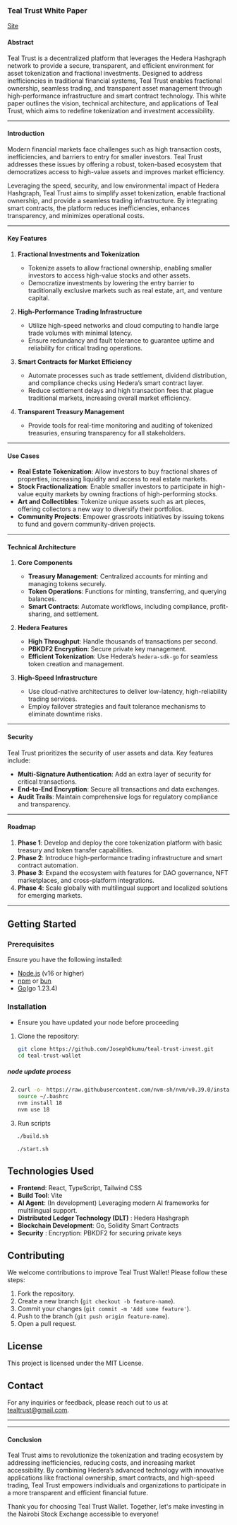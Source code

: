 ### **Teal Trust White Paper**
[Site](https://teal-trust-invest.onrender.com/invest)

#### **Abstract**
Teal Trust is a decentralized platform that leverages the Hedera Hashgraph network to provide a secure, transparent, and efficient environment for asset tokenization and fractional investments. Designed to address inefficiencies in traditional financial systems, Teal Trust enables fractional ownership, seamless trading, and transparent asset management through high-performance infrastructure and smart contract technology. This white paper outlines the vision, technical architecture, and applications of Teal Trust, which aims to redefine tokenization and investment accessibility.

---

#### **Introduction**
Modern financial markets face challenges such as high transaction costs, inefficiencies, and barriers to entry for smaller investors. Teal Trust addresses these issues by offering a robust, token-based ecosystem that democratizes access to high-value assets and improves market efficiency.

Leveraging the speed, security, and low environmental impact of Hedera Hashgraph, Teal Trust aims to simplify asset tokenization, enable fractional ownership, and provide a seamless trading infrastructure. By integrating smart contracts, the platform reduces inefficiencies, enhances transparency, and minimizes operational costs.

---

#### **Key Features**

1. **Fractional Investments and Tokenization**
   - Tokenize assets to allow fractional ownership, enabling smaller investors to access high-value stocks and other assets.
   - Democratize investments by lowering the entry barrier to traditionally exclusive markets such as real estate, art, and venture capital.

2. **High-Performance Trading Infrastructure**
   - Utilize high-speed networks and cloud computing to handle large trade volumes with minimal latency.
   - Ensure redundancy and fault tolerance to guarantee uptime and reliability for critical trading operations.

3. **Smart Contracts for Market Efficiency**
   - Automate processes such as trade settlement, dividend distribution, and compliance checks using Hedera’s smart contract layer.
   - Reduce settlement delays and high transaction fees that plague traditional markets, increasing overall market efficiency.

4. **Transparent Treasury Management**
   - Provide tools for real-time monitoring and auditing of tokenized treasuries, ensuring transparency for all stakeholders.

---

#### **Use Cases**

- **Real Estate Tokenization**: Allow investors to buy fractional shares of properties, increasing liquidity and access to real estate markets.
- **Stock Fractionalization**: Enable smaller investors to participate in high-value equity markets by owning fractions of high-performing stocks.
- **Art and Collectibles**: Tokenize unique assets such as art pieces, offering collectors a new way to diversify their portfolios.
- **Community Projects**: Empower grassroots initiatives by issuing tokens to fund and govern community-driven projects.

---

#### **Technical Architecture**

1. **Core Components**
   - **Treasury Management**: Centralized accounts for minting and managing tokens securely.
   - **Token Operations**: Functions for minting, transferring, and querying balances.
   - **Smart Contracts**: Automate workflows, including compliance, profit-sharing, and settlement.

2. **Hedera Features**
   - **High Throughput**: Handle thousands of transactions per second.
   - **PBKDF2 Encryption**: Secure private key management.
   - **Efficient Tokenization**: Use Hedera’s `hedera-sdk-go` for seamless token creation and management.

3. **High-Speed Infrastructure**
   - Use cloud-native architectures to deliver low-latency, high-reliability trading services.
   - Employ failover strategies and fault tolerance mechanisms to eliminate downtime risks.

---

#### **Security**
Teal Trust prioritizes the security of user assets and data. Key features include:

- **Multi-Signature Authentication**: Add an extra layer of security for critical transactions.
- **End-to-End Encryption**: Secure all transactions and data exchanges.
- **Audit Trails**: Maintain comprehensive logs for regulatory compliance and transparency.

---

#### **Roadmap**

1. **Phase 1**: Develop and deploy the core tokenization platform with basic treasury and token transfer capabilities.
2. **Phase 2**: Introduce high-performance trading infrastructure and smart contract automation.
3. **Phase 3**: Expand the ecosystem with features for DAO governance, NFT marketplaces, and cross-platform integrations.
4. **Phase 4**: Scale globally with multilingual support and localized solutions for emerging markets.

---

## Getting Started

### Prerequisites

Ensure you have the following installed:

- [Node.js](https://nodejs.org/) (v16 or higher)
- [npm](https://www.npmjs.com/) or [bun](https://bun.sh/)
- [Go]()(go 1.23.4)

### Installation
- Ensure you have updated your node before proceeding
1. Clone the repository:

   ```bash
   git clone https://github.com/JosephOkumu/teal-trust-invest.git
   cd teal-trust-wallet
   ```
##### node update process
2. ```bash
   curl -o- https://raw.githubusercontent.com/nvm-sh/nvm/v0.39.0/install.sh | bash
   source ~/.bashrc
   nvm install 18
   nvm use 18
   ```
3. Run scripts
```bash
   ./build.sh
```
```bash
   ./start.sh
```

## Technologies Used

- **Frontend**: React, TypeScript, Tailwind CSS
- **Build Tool**: Vite
- **AI Agent**: (In development) Leveraging modern AI frameworks for multilingual support.
- **Distributed Ledger Technology (DLT)** : Hedera Hashgraph
- **Blockchain Development**: Go, Solidity Smart Contracts
- **Security** : Encryption: PBKDF2 for securing private keys

## Contributing

We welcome contributions to improve Teal Trust Wallet! Please follow these steps:

1. Fork the repository.
2. Create a new branch (`git checkout -b feature-name`).
3. Commit your changes (`git commit -m 'Add some feature'`).
4. Push to the branch (`git push origin feature-name`).
5. Open a pull request.

## License

This project is licensed under the MIT License.

## Contact

For any inquiries or feedback, please reach out to us at [tealtrust@gmail.com]().

---
---

#### **Conclusion**
Teal Trust aims to revolutionize the tokenization and trading ecosystem by addressing inefficiencies, reducing costs, and increasing market accessibility. By combining Hedera’s advanced technology with innovative applications like fractional ownership, smart contracts, and high-speed trading, Teal Trust empowers individuals and organizations to participate in a more transparent and efficient financial future.

Thank you for choosing Teal Trust Wallet. Together, let's make investing in the Nairobi Stock Exchange accessible to everyone!
